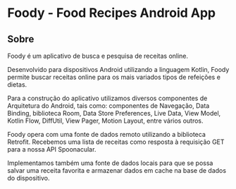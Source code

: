 # Foody - Food Recipes Android App

## Sobre

Foody é um aplicativo de busca e pesquisa de receitas online.

Desenvolvido para dispositivos Android utilizando a linguagem Kotlin, Foody permite buscar
receitas online para os mais variados tipos de refeições e dietas.

Para a construção do aplicativo utilizamos diversos componentes de Arquitetura do Android, 
tais como: componentes de Navegação, Data Binding, biblioteca Room, Data Store Preferences,
Live Data, View Model, Kotlin Flow, DiffUtil, View Pager, Motion Layout, entre vários outros.

Foody opera com uma fonte de dados remoto utilizando a biblioteca Retrofit.
Recebemos uma lista de receitas como resposta à requisição GET
para a nossa API Spoonacular.

Implementamos também uma fonte de dados locais para que se possa salvar uma receita favorita
e armazenar dados em cache na base de dados do dispositivo.